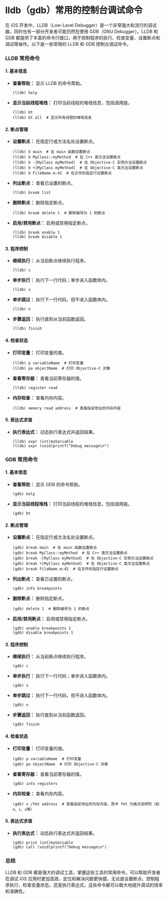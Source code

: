 # lldb（gdb）常用的控制台调试命令

在 iOS 开发中，LLDB（Low-Level Debugger）是一个非常强大和流行的调试器，同时也有一部分开发者可能仍然在使用 GDB（GNU Debugger）。LLDB 和 GDB 都提供了丰富的命令行接口，用于控制程序的执行、检查变量、设置断点和调试等操作。以下是一些常用的 LLDB 和 GDB 控制台调试命令。

### LLDB 常用命令

#### 1. 基本信息

- **查看帮助：** 显示 LLDB 的命令帮助。

  ```shell
  (lldb) help
  ```

- **显示当前线程堆栈：** 打印当前线程的堆栈信息，包括调用链。

  ```shell
  (lldb) bt
  (lldb) bt all  # 显示所有线程的堆栈信息
  ```

#### 2. 断点管理

- **设置断点：** 在指定行或方法名处设置断点。

  ```shell
  (lldb) b main  # 在 main 函数设置断点
  (lldb) b MyClass::myMethod  # 在 C++ 类方法设置断点
  (lldb) b -[MyClass myMethod]  # 在 Objective-C 实例方法设置断点
  (lldb) b +[MyClass myMethod]  # 在 Objective-C 类方法设置断点
  (lldb) b FileName.m:42  # 在文件的指定行设置断点
  ```

- **列出断点：** 查看已设置的断点。

  ```shell
  (lldb) break list
  ```

- **删除断点：** 删除指定断点。

  ```shell
  (lldb) break delete 1  # 删除编号为 1 的断点
  ```

- **启用/禁用断点：** 启用或禁用指定断点。

  ```shell
  (lldb) break enable 1
  (lldb) break disable 1
  ```

#### 3. 程序控制

- **继续执行：** 从当前断点继续执行程序。

  ```shell
  (lldb) c
  ```

- **单步执行：** 执行下一行代码；单步进入函数体内。

  ```shell
  (lldb) s
  ```

- **单步跳过：** 执行下一行代码，但不进入函数体内。

  ```shell
  (lldb) n
  ```

- **步骤返回：** 执行直到从当前函数返回。

  ```shell
  (lldb) finish
  ```

#### 4. 检查状态

- **打印变量：** 打印变量的值。

  ```shell
  (lldb) p variableName  # 打印变量
  (lldb) po objectName  # 打印 Objective-C 对象
  ```

- **查看寄存器：** 查看当前寄存器的值。

  ```shell
  (lldb) register read
  ```

- **内存检查：** 查看内存内容。

  ```shell
  (lldb) memory read address  # 查看指定地址的内存内容
  ```

#### 5. 表达式求值

- **执行表达式：** 动态执行表达式并返回结果。

  ```shell
  (lldb) expr (int)myVariable
  (lldb) expr (void)printf("Debug message\n")
  ```

### GDB 常用命令

#### 1. 基本信息

- **查看帮助：** 显示 GDB 的命令帮助。

  ```shell
  (gdb) help
  ```

- **显示当前线程堆栈：** 打印当前线程的堆栈信息，包括调用链。

  ```shell
  (gdb) bt
  ```

#### 2. 断点管理

- **设置断点：** 在指定行或方法名处设置断点。

  ```shell
  (gdb) break main  # 在 main 函数设置断点
  (gdb) break MyClass::myMethod  # 在 C++ 类方法设置断点
  (gdb) break -[MyClass myMethod]  # 在 Objective-C 实例方法设置断点
  (gdb) break +[MyClass myMethod]  # 在 Objective-C 类方法设置断点
  (gdb) break FileName.m:42  # 在文件的指定行设置断点
  ```

- **列出断点：** 查看已设置的断点。

  ```shell
  (gdb) info breakpoints
  ```

- **删除断点：** 删除指定断点。

  ```shell
  (gdb) delete 1  # 删除编号为 1 的断点
  ```

- **启用/禁用断点：** 启用或禁用指定断点。

  ```shell
  (gdb) enable breakpoints 1
  (gdb) disable breakpoints 1
  ```

#### 3. 程序控制

- **继续执行：** 从当前断点继续执行程序。

  ```shell
  (gdb) c
  ```

- **单步执行：** 执行下一行代码；单步进入函数体内。

  ```shell
  (gdb) s
  ```

- **单步跳过：** 执行下一行代码，但不进入函数体内。

  ```shell
  (gdb) n
  ```

- **步骤返回：** 执行直到从当前函数返回。

  ```shell
  (gdb) finish
  ```

#### 4. 检查状态

- **打印变量：** 打印变量的值。

  ```shell
  (gdb) p variableName  # 打印变量
  (gdb) po objectName  # 打印 Objective-C 对象
  ```

- **查看寄存器：** 查看当前寄存器的值。

  ```shell
  (gdb) info registers
  ```

- **内存检查：** 查看内存内容。

  ```shell
  (gdb) x /fmt address  # 查看指定地址的内存内容，其中 fmt 为格式说明符（如 x、i、u等）
  ```

#### 5. 表达式求值

- **执行表达式：** 动态执行表达式并返回结果。

  ```shell
  (gdb) print (int)myVariable
  (gdb) call (void)printf("Debug message\n")
  ```

### 总结

LLDB 和 GDB 都是强大的调试工具，掌握这些工具的常用命令，可以帮助开发者在调试 iOS 应用时更加高效，定位和解决问题更快捷。无论是设置断点、控制程序执行、检查变量状态，还是执行表达式，这些命令都可以极大地提升调试的效率和准确性。
